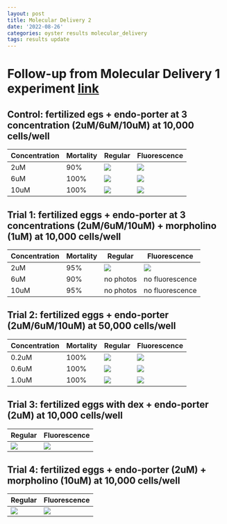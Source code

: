 ```yaml
---
layout: post
title: Molecular Delivery 2
date: '2022-08-26'
categories: oyster results molecular_delivery
tags: results update
---
```


# Follow-up from Molecular Delivery 1 experiment [link](https://github.com/ocattau/notebook-2/blob/master/_posts/2022-08-20-MD1_moleculardelivery.md)

## Control: fertilized egs + endo-porter at 3 concentration (2uM/6uM/10uM) at 10,000 cells/well
| Concentration | Mortality | Regular | Fluorescence |
|---|---|---|---|
|2uM| 90% | ![](https://github.com/ocattau/ocattau.github.io/blob/master/assets/control_regular_2uM%202.jpg) | ![](https://github.com/ocattau/ocattau.github.io/blob/master/assets/control_green_2uM_2.jpg) |
|6uM| 100% | ![](https://github.com/ocattau/ocattau.github.io/blob/master/assets/control_6uM_regular.jpg) | ![](https://github.com/ocattau/ocattau.github.io/blob/master/assets/control_6uM_green.jpg) |
|10uM| 100% | ![](https://github.com/ocattau/ocattau.github.io/blob/master/assets/control_regular_10uM.jpg) | ![](https://github.com/ocattau/ocattau.github.io/blob/master/assets/control_green_10uM.jpg) |

## Trial 1: fertilized eggs + endo-porter at 3 concentrations (2uM/6uM/10uM) + morpholino (1uM) at 10,000 cells/well
| Concentration | Mortality | Regular | Fluorescence |
|---|---|---|---|
|2uM| 95% | ![](https://github.com/ocattau/ocattau.github.io/blob/master/assets/trial1_regular_2uM.jpg)| ![](https://github.com/ocattau/ocattau.github.io/blob/master/assets/trial1_green_2uM.jpg)|
|6uM| 90% | no photos| no fluorescence|
|10uM| 95% | no photos | no fluorescence |

## Trial 2: fertilized eggs + endo-porter (2uM/6uM/10uM) at 50,000 cells/well
| Concentration | Mortality | Regular | Fluorescence |
|---|---|---|---|
|0.2uM| 100%| ![](https://github.com/ocattau/ocattau.github.io/blob/master/assets/trial2_regular_2uM.jpg) | ![](https://github.com/ocattau/ocattau.github.io/blob/master/assets/trial2_green_2uM.jpg) |
|0.6uM| 100%| ![](https://github.com/ocattau/ocattau.github.io/blob/master/assets/trial2_regular_6uM.jpg) | ![](https://github.com/ocattau/ocattau.github.io/blob/master/assets/trial2_green_6uM.jpg) |
|1.0uM| 100%| ![](https://github.com/ocattau/ocattau.github.io/blob/master/assets/trial2_regular_10uM.jpg) | ![](https://github.com/ocattau/ocattau.github.io/blob/master/assets/trial2_green_10uM.jpg) |

## Trial 3: fertilized eggs with dex + endo-porter (2uM) at 10,000 cells/well
| Regular | Fluorescence | 
|---|---|
|![](https://github.com/ocattau/ocattau.github.io/blob/master/assets/dexfirst_regular_2uM.jpg) | ![](https://github.com/ocattau/ocattau.github.io/blob/master/assets/dexfirst_green_2uM.jpg)|

## Trial 4: fertilized eggs + endo-porter (2uM) + morpholino (10uM) at 10,000 cells/well
| Regular | Fluorescence | 
|---|---|
|![](https://github.com/ocattau/ocattau.github.io/blob/master/assets/morpholino_10uM_2uM_regular.jpg) | ![](https://github.com/ocattau/ocattau.github.io/blob/master/assets/morpholino_10um_2uM_green.jpg)|

